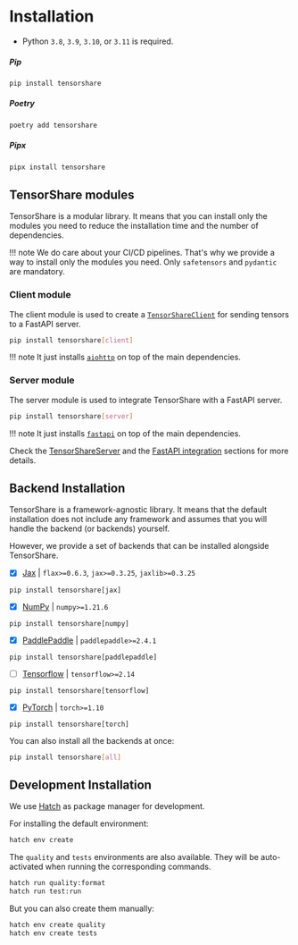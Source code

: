 # Installation

- Python `3.8`, `3.9`, `3.10`, or `3.11` is required.

##### Pip

```bash
pip install tensorshare
```

##### Poetry
```bash
poetry add tensorshare
```

##### Pipx

```bash
pipx install tensorshare
```

## TensorShare modules

TensorShare is a modular library. It means that you can install only the modules you need to reduce the installation
time and the number of dependencies.

!!! note
    We do care about your CI/CD pipelines. That's why we provide a way to install only the modules you need.
    Only `safetensors` and `pydantic` are mandatory.

### Client module

The client module is used to create a [`TensorShareClient`](../usage/tensorshare_client) for sending tensors to a
FastAPI server.

```bash
pip install tensorshare[client]
```

!!! note
    It just installs [`aiohttp`](https://github.com/aio-libs/aiohttp) on top of the main dependencies.

### Server module

The server module is used to integrate TensorShare with a FastAPI server. 

```bash
pip install tensorshare[server]
```

!!! note
    It just installs [`fastapi`](https://github.com/tiangolo/fastapi) on top of the main dependencies.

Check the [TensorShareServer](../usage/tensorshare_server) and the [FastAPI integration](../usage/fastapi_integration) sections for more details.

## Backend Installation

TensorShare is a framework-agnostic library. It means that the default installation does not include any framework
and assumes that you will handle the backend (or backends) yourself.

However, we provide a set of backends that can be installed alongside TensorShare.

* [x] [Jax](https://jax.readthedocs.io/en/latest/) | `flax>=0.6.3`, `jax>=0.3.25`, `jaxlib>=0.3.25`

```
pip install tensorshare[jax]
```

* [x] [NumPy](https://numpy.org/) | `numpy>=1.21.6`

```
pip install tensorshare[numpy]
```

* [x] [PaddlePaddle](https://www.paddlepaddle.org.cn/) | `paddlepaddle>=2.4.1`

```
pip install tensorshare[paddlepaddle]
```

* [ ] [Tensorflow](https://www.tensorflow.org/) | `tensorflow>=2.14`

```
pip install tensorshare[tensorflow]
```

* [x] [PyTorch](https://pytorch.org/) | `torch>=1.10`

```
pip install tensorshare[torch]
```

You can also install all the backends at once:

```bash
pip install tensorshare[all]
```

## Development Installation

We use [Hatch](https://github.com/pypa/hatch) as package manager for development.

For installing the default environment:

```bash
hatch env create 
```

The `quality` and `tests` environments are also available. 
They will be auto-activated when running the corresponding commands.

```bash
hatch run quality:format 
hatch run test:run
```

But you can also create them manually:

```bash
hatch env create quality
hatch env create tests
```
